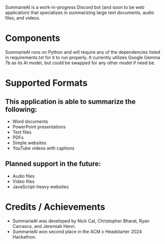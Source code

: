 SummarieAI is a work-in-progress Discord bot (and soon to be web application) that specializes in summarizing large text documents, audio files, and videos.

# Components
SummarieAI runs on Python and will require any of the dependencies listed in requirements.txt for it to run properly. It currently utilizes Google Gemma 7b as its AI model, but could be swapped for any other model if need be.

# Supported Formats

## This application is able to summarize the following:
- Word documents
- PowerPoint presentations
- Text files
- PDFs
- Simple websites
- YouTube videos with captions

## Planned support in the future:
- Audio files
- Video files
- JavaScript-heavy websites

# Credits / Achievements
- SummarieAI was developed by Nick Cat, Christopher Bharat, Ryan Carrasco, and Jeremiah Henri.
- SummarieAI won second place in the ACM x Headstarter 2024 Hackathon.
